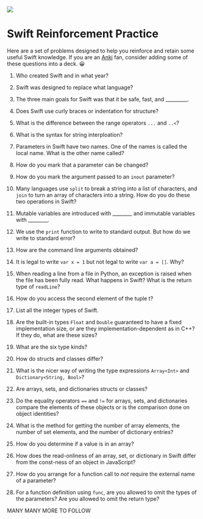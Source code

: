 <img src="https://raw.githubusercontent.com/rtoal/polyglot/master/docs/resources/swift-logo-64.png">

# Swift Reinforcement Practice

Here are a set of problems designed to help you reinforce and retain some useful Swift knowledge. If you are an [Anki](https://apps.ankiweb.net/) fan, consider adding some of these questions into a deck. 😀

1. Who created Swift and in what year?

1. Swift was designed to replace what language?

1. The three main goals for Swift was that it be safe, fast, and _________.

1. Does Swift use curly braces or indentation for structure?

1. What is the difference between the range operators `...` and `..<`?

1. What is the syntax for string interploation?

1. Parameters in Swift have two names. One of the names is called the local name. What is the other name called?

1. How do you mark that a parameter can be changed?

1. How do you mark the argument passed to an `inout` parameter?

1. Many languages use `split` to break a string into a list of characters, and `join` to turn an array of characters into a string. How do you do these two operations in Swift?

1. Mutable variables are introduced with ________ and immutable variables with ________.

1. We use the `print` function to write to standard output. But how do we write to standard error?

1. How are the command line arguments obtained?

1. It is legal to write `var x = 1` but not legal to write `var a = []`. Why?

1. When reading a line from a file in Python, an exception is raised when the file has been fully read. What happens in Swift? What is the return type of `readLine`?

1. How do you access the second element of the tuple t?

1. List all the integer types of Swift.

1. Are the built-in types `Float` and `Double` guaranteed to have a fixed implementation size, or are they implementation-dependent as in C++? If they do, what are these sizes?

1. What are the six type kinds?

1. How do structs and classes differ?

1. What is the nicer way of writing the type expressions `Array<Int>` and `Dictionary<String, Bool>`?

1. Are arrays, sets, and dictionaries structs or classes?

1. Do the equality operators `==` and `!=` for arrays, sets, and dictionaries compare the elements of these objects or is the comparison done on object identities?

1. What is the method for getting the number of array elements, the number of set elements, and the number of dictionary entries?

1. How do you determine if a value is in an array?

1. How does the read-onliness of an array, set, or dictionary in Swift differ from the const-ness of an object in JavaScript?

1. How do you arrange for a function call to _not_ require the external name of a parameter?

1. For a function definition using `func`, are you allowed to omit the types of the parameters? Are you allowed to omit the return type?

MANY MANY MORE TO FOLLOW
